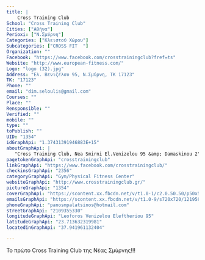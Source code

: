 ```yaml
---
title: |
    Cross Training Club
School: "Cross Training Club"
Cities: ["Αθήνα"]
Perioxi: ["Ν.Σμύρνη"]
Categories: ["Κλειστού Χώρου"]
Subcategories: ["CROSS FIT  "]
Organization: ""
Facebook: "https://www.facebook.com/crosstrainingclub?fref=ts"
Website: "http://www.european-fitness.com/"
Logo: "logo (32).jpg"
Address: "Ελ. Βενιζέλου 95, Ν.Σμύρνη, ΤΚ 17123"
TK: "17123"
Phone: ""
email: "dim.seloulis@gmail.com"
Courses: ""
Place: ""
Rensponsible: ""
Verified: ""
mobile: ""
type: ""
toPublish: ""
UID: "1354"
idGraphApi: "1.37431391946883E+15"
aboutGraphApi: | 
   "Cross Training Club, Nea Smirni El.Venizelou 95 &amp; Damaskinou 2"
pagetokenGraphApi: "crosstrainingclub"
linkGraphApi: "https://www.facebook.com/crosstrainingclub/"
checkinsGraphApi: "2356"
categoryGraphApi: "Gym/Physical Fitness Center"
websiteGraphApi: "http://www.crosstrainingclub.gr/"
pictureGraphApi: "1354"
coverGraphApi: "https://scontent.xx.fbcdn.net/v/t1.0-1/c2.0.50.50/p50x50/1654244_1439310596302497_1871848211_n.jpg?oh=6c3ade5e832264f81e05d868f222821f&amp;oe=5B007755"
emailsGraphApi: "https://scontent.xx.fbcdn.net/v/t1.0-9/s720x720/12195856_1688488144718073_8003288057571366525_n.jpg?oh=eca0de717c5041d89f4b77aeb2c37270&amp;oe=5B48E63F"
phoneGraphApi: "panosmpalatsinos@hotmail.com"
streetGraphApi: "2109355330"
longitudeGraphApi: "Leoforos Venizelou Eleftheriou 95"
latitudeGraphApi: "23.713632319981"
locatedinGraphApi: "37.941961132404"

---
```


Το πρώτο Cross Training Club της Νέας Σμύρνης!!!

